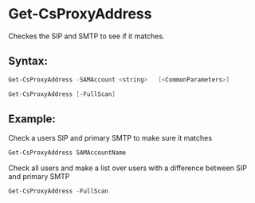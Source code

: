 # Get-CsProxyAddress
Checkes the SIP and SMTP to see if it matches.

## Syntax: 
```powershell
Get-CsProxyAddress -SAMAccount <string>   [<CommonParameters>]

Get-CsProxyAddress [-FullScan]
```

## Example: 
Check a users SIP and primary SMTP to make sure it matches
```powershell
Get-CsProxyAddress SAMAccountName
```
Check all users and make a list over users with a difference between SIP and primary SMTP
```powershell
Get-CsProxyAddress -FullScan
```